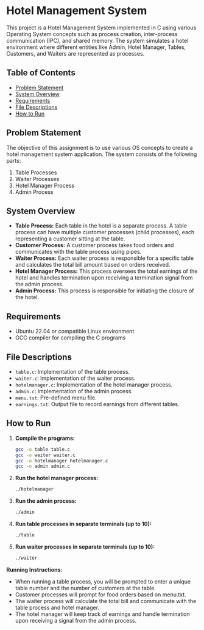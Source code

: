 # Hotel Management System

This project is a Hotel Management System implemented in C using various Operating System concepts such as process creation, inter-process communication (IPC), and shared memory. The system simulates a hotel environment where different entities like Admin, Hotel Manager, Tables, Customers, and Waiters are represented as processes.

## Table of Contents

- [Problem Statement](#problem-statement)
- [System Overview](#system-overview)
- [Requirements](#requirements)
- [File Descriptions](#file-descriptions)
- [How to Run](#how-to-run)

## Problem Statement

The objective of this assignment is to use various OS concepts to create a hotel management system application. The system consists of the following parts:
1. Table Processes
2. Waiter Processes
3. Hotel Manager Process
4. Admin Process

## System Overview

- **Table Process:** Each table in the hotel is a separate process. A table process can have multiple customer processes (child processes), each representing a customer sitting at the table.
- **Customer Process:** A customer process takes food orders and communicates with the table process using pipes.
- **Waiter Process:** Each waiter process is responsible for a specific table and calculates the total bill amount based on orders received.
- **Hotel Manager Process:** This process oversees the total earnings of the hotel and handles termination upon receiving a termination signal from the admin process.
- **Admin Process:** This process is responsible for initiating the closure of the hotel.

## Requirements

- Ubuntu 22.04 or compatible Linux environment
- GCC compiler for compiling the C programs

## File Descriptions

- `table.c`: Implementation of the table process.
- `waiter.c`: Implementation of the waiter process.
- `hotelmanager.c`: Implementation of the hotel manager process.
- `admin.c`: Implementation of the admin process.
- `menu.txt`: Pre-defined menu file.
- `earnings.txt`: Output file to record earnings from different tables.

## How to Run

1. **Compile the programs:**
   ```sh
   gcc -o table table.c
   gcc -o waiter waiter.c
   gcc -o hotelmanager hotelmanager.c
   gcc -o admin admin.c
2. **Run the hotel manager process:**
    ```sh
    ./hotelmanager
3. **Run the admin process:**
    ```sh
    ./admin
4. **Run table processes in separate terminals (up to 10):**
    ```sh
    ./table
5. **Run waiter processes in separate terminals (up to 10):**
    ```sh
    ./waiter

**Running Instructions:**
- When running a table process, you will be prompted to enter a unique table number and the number of customers at the table.
- Customer processes will prompt for food orders based on menu.txt.
- The waiter process will calculate the total bill and communicate with the table process and hotel manager.
- The hotel manager will keep track of earnings and handle termination upon receiving a signal from the admin process.    

